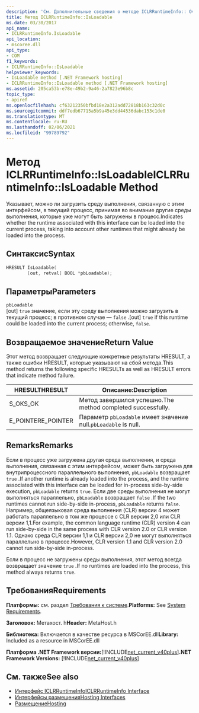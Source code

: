 ```yaml
---
description: 'См. Дополнительные сведения о методе ICLRRuntimeInfo:: Overloads'
title: Метод ICLRRuntimeInfo::IsLoadable
ms.date: 03/30/2017
api_name:
- ICLRRuntimeInfo.IsLoadable
api_location:
- mscoree.dll
api_type:
- COM
f1_keywords:
- ICLRRuntimeInfo::IsLoadable
helpviewer_keywords:
- IsLoadable method [.NET Framework hosting]
- ICLRRuntimeInfo::IsLoadable method [.NET Framework hosting]
ms.assetid: 205ca53b-e78e-49b2-9a46-2a7823e96b8c
topic_type:
- apiref
ms.openlocfilehash: cf63212350bfbd18e2a312add72818b163c32d0c
ms.sourcegitcommit: ddf7edb67715a5b9a45e3dd44536dabc153c1de0
ms.translationtype: MT
ms.contentlocale: ru-RU
ms.lasthandoff: 02/06/2021
ms.locfileid: "99789792"
---
```

# <a name="iclrruntimeinfoisloadable-method"></a><span data-ttu-id="ff0bf-103">Метод ICLRRuntimeInfo::IsLoadable</span><span class="sxs-lookup"><span data-stu-id="ff0bf-103">ICLRRuntimeInfo::IsLoadable Method</span></span>

<span data-ttu-id="ff0bf-104">Указывает, можно ли загрузить среду выполнения, связанную с этим интерфейсом, в текущий процесс, принимая во внимание другие среды выполнения, которые уже могут быть загружены в процесс.</span><span class="sxs-lookup"><span data-stu-id="ff0bf-104">Indicates whether the runtime associated with this interface can be loaded into the current process, taking into account other runtimes that might already be loaded into the process.</span></span>  
  
## <a name="syntax"></a><span data-ttu-id="ff0bf-105">Синтаксис</span><span class="sxs-lookup"><span data-stu-id="ff0bf-105">Syntax</span></span>  
  
```cpp  
HRESULT IsLoadable(  
        [out, retval] BOOL *pbLoadable);  
```  
  
## <a name="parameters"></a><span data-ttu-id="ff0bf-106">Параметры</span><span class="sxs-lookup"><span data-stu-id="ff0bf-106">Parameters</span></span>  

 `pbLoadable`  
 <span data-ttu-id="ff0bf-107">[out] `true` значение, если эту среду выполнения можно загрузить в текущий процесс; в противном случае — `false` .</span><span class="sxs-lookup"><span data-stu-id="ff0bf-107">[out] `true` if this runtime could be loaded into the current process; otherwise, `false`.</span></span>  
  
## <a name="return-value"></a><span data-ttu-id="ff0bf-108">Возвращаемое значение</span><span class="sxs-lookup"><span data-stu-id="ff0bf-108">Return Value</span></span>  

 <span data-ttu-id="ff0bf-109">Этот метод возвращает следующие конкретные результаты HRESULT, а также ошибки HRESULT, которые указывают на сбой метода.</span><span class="sxs-lookup"><span data-stu-id="ff0bf-109">This method returns the following specific HRESULTs as well as HRESULT errors that indicate method failure.</span></span>  
  
|<span data-ttu-id="ff0bf-110">HRESULT</span><span class="sxs-lookup"><span data-stu-id="ff0bf-110">HRESULT</span></span>|<span data-ttu-id="ff0bf-111">Описание:</span><span class="sxs-lookup"><span data-stu-id="ff0bf-111">Description</span></span>|  
|-------------|-----------------|  
|<span data-ttu-id="ff0bf-112">S_OK</span><span class="sxs-lookup"><span data-stu-id="ff0bf-112">S_OK</span></span>|<span data-ttu-id="ff0bf-113">Метод завершился успешно.</span><span class="sxs-lookup"><span data-stu-id="ff0bf-113">The method completed successfully.</span></span>|  
|<span data-ttu-id="ff0bf-114">E_POINTER</span><span class="sxs-lookup"><span data-stu-id="ff0bf-114">E_POINTER</span></span>|<span data-ttu-id="ff0bf-115">Параметр `pbLoadable` имеет значение null.</span><span class="sxs-lookup"><span data-stu-id="ff0bf-115">`pbLoadable` is null.</span></span>|  
  
## <a name="remarks"></a><span data-ttu-id="ff0bf-116">Remarks</span><span class="sxs-lookup"><span data-stu-id="ff0bf-116">Remarks</span></span>  

 <span data-ttu-id="ff0bf-117">Если в процесс уже загружена другая среда выполнения, и среда выполнения, связанная с этим интерфейсом, может быть загружена для внутрипроцессного параллельного выполнения, `pbLoadable` возвращает `true` .</span><span class="sxs-lookup"><span data-stu-id="ff0bf-117">If another runtime is already loaded into the process, and the runtime associated with this interface can be loaded for in-process side-by-side execution, `pbLoadable` returns `true`.</span></span> <span data-ttu-id="ff0bf-118">Если две среды выполнения не могут выполняться параллельно, `pbLoadable` возвращает `false` .</span><span class="sxs-lookup"><span data-stu-id="ff0bf-118">If the two runtimes cannot run side-by-side in-process, `pbLoadable` returns `false`.</span></span> <span data-ttu-id="ff0bf-119">Например, общеязыковая среда выполнения (CLR) версии 4 может работать параллельно в том же процессе с CLR версии 2,0 или CLR версии 1,1.</span><span class="sxs-lookup"><span data-stu-id="ff0bf-119">For example, the common language runtime (CLR) version 4 can run side-by-side in the same process with CLR version 2.0 or CLR version 1.1.</span></span> <span data-ttu-id="ff0bf-120">Однако среда CLR версии 1,1 и CLR версии 2,0 не могут выполняться параллельно в процессе.</span><span class="sxs-lookup"><span data-stu-id="ff0bf-120">However, CLR version 1.1 and CLR version 2.0 cannot run side-by-side in-process.</span></span>  
  
 <span data-ttu-id="ff0bf-121">Если в процесс не загружены среды выполнения, этот метод всегда возвращает значение `true` .</span><span class="sxs-lookup"><span data-stu-id="ff0bf-121">If no runtimes are loaded into the process, this method always returns `true`.</span></span>  
  
## <a name="requirements"></a><span data-ttu-id="ff0bf-122">Требования</span><span class="sxs-lookup"><span data-stu-id="ff0bf-122">Requirements</span></span>  

 <span data-ttu-id="ff0bf-123">**Платформы:** см. раздел [Требования к системе](../../get-started/system-requirements.md).</span><span class="sxs-lookup"><span data-stu-id="ff0bf-123">**Platforms:** See [System Requirements](../../get-started/system-requirements.md).</span></span>  
  
 <span data-ttu-id="ff0bf-124">**Заголовок:** Метахост. h</span><span class="sxs-lookup"><span data-stu-id="ff0bf-124">**Header:** MetaHost.h</span></span>  
  
 <span data-ttu-id="ff0bf-125">**Библиотека:** Включается в качестве ресурса в MSCorEE.dll</span><span class="sxs-lookup"><span data-stu-id="ff0bf-125">**Library:** Included as a resource in MSCorEE.dll</span></span>  
  
 <span data-ttu-id="ff0bf-126">**Платформа .NET Framework версии:**[!INCLUDE[net_current_v40plus](../../../../includes/net-current-v40plus-md.md)]</span><span class="sxs-lookup"><span data-stu-id="ff0bf-126">**.NET Framework Versions:** [!INCLUDE[net_current_v40plus](../../../../includes/net-current-v40plus-md.md)]</span></span>  
  
## <a name="see-also"></a><span data-ttu-id="ff0bf-127">См. также</span><span class="sxs-lookup"><span data-stu-id="ff0bf-127">See also</span></span>

- [<span data-ttu-id="ff0bf-128">Интерфейс ICLRRuntimeInfo</span><span class="sxs-lookup"><span data-stu-id="ff0bf-128">ICLRRuntimeInfo Interface</span></span>](iclrruntimeinfo-interface.md)
- [<span data-ttu-id="ff0bf-129">Интерфейсы размещения</span><span class="sxs-lookup"><span data-stu-id="ff0bf-129">Hosting Interfaces</span></span>](hosting-interfaces.md)
- [<span data-ttu-id="ff0bf-130">Размещение</span><span class="sxs-lookup"><span data-stu-id="ff0bf-130">Hosting</span></span>](index.md)
